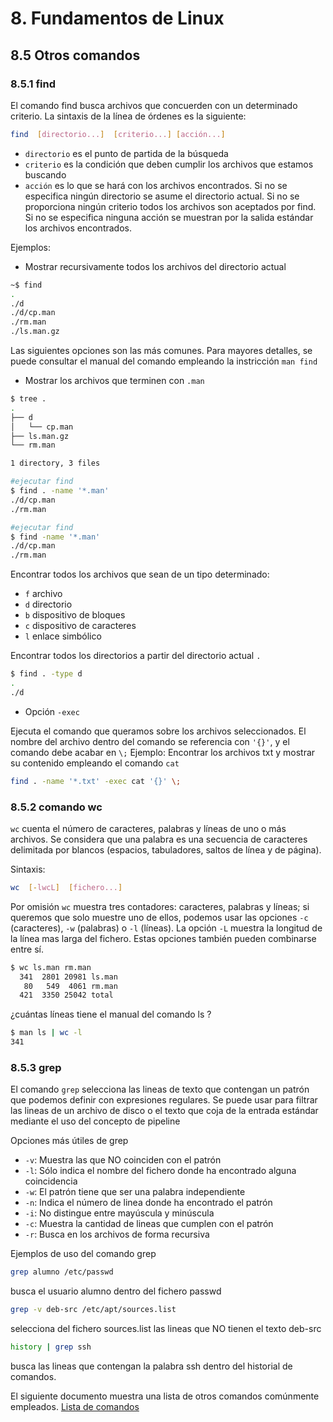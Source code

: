 # 8. Fundamentos de Linux

## 8.5 Otros comandos

### 8.5.1 find

El comando find busca archivos que concuerden con un determinado criterio. La sintaxis de
la línea de órdenes es la siguiente:

```bash
find  [directorio...]  [criterio...] [acción...]
```

* `directorio` es el punto de partida de la búsqueda
* `criterio` es la condición que deben cumplir los archivos que estamos buscando
* `acción` es lo que se hará con los archivos encontrados.
Si no se especifica ningún directorio se asume el directorio actual. Si
no se proporciona ningún criterio todos los archivos son aceptados por find. Si no se
especifica ninguna acción se muestran por la salida estándar los archivos encontrados.

Ejemplos:

* Mostrar recursivamente todos los archivos del directorio actual

```bash
~$ find
.
./d
./d/cp.man
./rm.man
./ls.man.gz
```

Las siguientes opciones son las más comunes. Para mayores detalles, se puede
consultar  el manual del comando empleando la instricción `man find`

* Mostrar los archivos que terminen con `.man`

```bash
$ tree .
.
├── d
│   └── cp.man
├── ls.man.gz
└── rm.man

1 directory, 3 files

#ejecutar find
$ find . -name '*.man'
./d/cp.man
./rm.man

#ejecutar find
$ find -name '*.man'
./d/cp.man
./rm.man
```

Encontrar todos los archivos que sean de un tipo determinado:

* `f` archivo
* `d` directorio
* `b` dispositivo de bloques
* `c` dispositivo de caracteres
* `l` enlace simbólico

Encontrar todos los directorios a partir del directorio actual `.`

```bash
$ find . -type d
.
./d
```

* Opción `-exec`

Ejecuta el comando que queramos sobre los archivos seleccionados. El nombre del archivo
dentro del comando se referencia con `'{}'`, y el comando debe acabar en `\;`
Ejemplo: Encontrar los archivos txt y mostrar su contenido empleando el comando `cat`

```bash
find . -name '*.txt' -exec cat '{}' \;
```

### 8.5.2 comando wc

`wc` cuenta el número de caracteres, palabras y líneas de uno o más archivos. Se considera
que una palabra es una secuencia de caracteres delimitada por blancos (espacios,
tabuladores, saltos de línea y de página).

Sintaxis:

```bash
wc  [-lwcL]  [fichero...]

```

Por omisión `wc` muestra tres contadores: caracteres, palabras y líneas; si queremos que
solo muestre uno de ellos, podemos usar las opciones `-c` (caracteres), `-w` (palabras)
o `-l` (líneas). La opción `-L` muestra la longitud de la línea mas larga del fichero.
Estas opciones también pueden combinarse entre sí.

```bash
$ wc ls.man rm.man 
  341  2801 20981 ls.man
   80   549  4061 rm.man
  421  3350 25042 total

```

¿cuántas líneas tiene el manual del comando ls ?

```bash
$ man ls | wc -l
341
```

### 8.5.3 grep

El comando `grep` selecciona las lineas de texto que contengan un patrón que podemos definir
con expresiones regulares. Se puede usar para filtrar las lineas de un archivo de disco o
el texto que coja de la entrada estándar mediante el uso del concepto de pipeline

Opciones más útiles de grep

* `-v`: Muestra las que NO coinciden con el patrón
* `-l`: Sólo indica el nombre del fichero donde ha encontrado alguna coincidencia
* `-w`: El patrón tiene que ser una palabra independiente
* `-n`: Indica el número de linea donde ha encontrado el patrón
* `-i`: No distingue entre mayúscula y minúscula
* `-c`: Muestra la cantidad de lineas que cumplen con el patrón
* `-r`: Busca en los archivos de forma recursiva

Ejemplos de uso del comando grep

```bash
grep alumno /etc/passwd

```

busca el usuario alumno dentro del fichero passwd

```bash
grep -v deb-src /etc/apt/sources.list

```

selecciona del fichero sources.list las lineas que NO tienen el texto deb-src

```bash
history | grep ssh
```

busca las lineas que contengan la palabra ssh dentro del historial de comandos.

El siguiente documento muestra una lista de otros comandos comúnmente empleados.
[Lista de comandos](https://www.freecodecamp.org/espanol/news/comandos-de-linux/)
